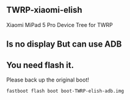 ## TWRP-xiaomi-elish
Xiaomi MiPad 5 Pro Device Tree for TWRP

## Is no display But can use ADB

## You need flash it.
Please back up the original boot!
```bash
fastboot flash boot boot-TWRP-elish-adb.img
```
